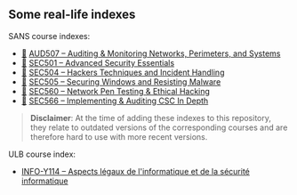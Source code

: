 ## Some real-life indexes

SANS course indexes:

- [:link:](https://www.sans.org/course/auditing-networks-perimeters-systems) [AUD507 – Auditing & Monitoring Networks, Perimeters, and Systems](sans/aud507.pdf)
- [:link:](https://www.sans.org/course/advanced-security-essentials-enterprise-defender) [SEC501 – Advanced Security Essentials](sans/sec501.pdf)
- [:link:](https://www.sans.org/course/hacker-techniques-exploits-incident-handling) [SEC504 – Hackers Techniques and Incident Handling](sans/sec504.pdf)
- [:link:](https://www.sans.org/course/securing-windows-with-powershell) [SEC505 – Securing Windows and Resisting Malware](sans/sec505.pdf)
- [:link:](https://www.sans.org/course/network-penetration-testing-ethical-hacking) [SEC560 – Network Pen Testing & Ethical Hacking](sans/sec560.pdf)
- [:link:](https://www.sans.org/course/implementing-auditing-critical-security-controls) [SEC566 – Implementing & Auditing CSC In Depth](sans/sec566.pdf)

> **Disclaimer**: At the time of adding these indexes to this repository, they relate to outdated versions of the corresponding courses and are therefore hard to use with more recent versions.

ULB course index:

- [INFO-Y114 – Aspects légaux de l'informatique et de la sécurité informatique](ulb/info-y114.pdf)
